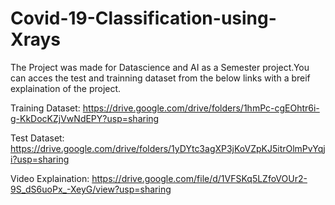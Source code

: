 # Covid-19-Classification-using-Xrays

The Project was made for Datascience and AI as a Semester project.You can acces the test and trainning dataset from the below links with a breif explaination of the project.

Training Dataset: https://drive.google.com/drive/folders/1hmPc-cgEOhtr6i-g-KkDocKZjVwNdEPY?usp=sharing

Test Dataset: https://drive.google.com/drive/folders/1yDYtc3agXP3jKoVZpKJ5itrOlmPvYqji?usp=sharing

Video Explaination: https://drive.google.com/file/d/1VFSKq5LZfoVOUr2-9S_dS6uoPx_-XeyG/view?usp=sharing
